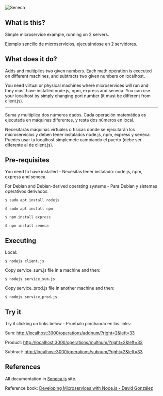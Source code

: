 ![Seneca](http://senecajs.org/files/assets/seneca-logo.png)

## What is this? 
Simple microservice example, running on 2 servers.

Ejemplo sencillo de microservicios, ejecutándose en 2 servidores.


## What does it do?
Adds and multiplies two given numbers. Each math operation is executed on different machines, and subtracts two given numbers on localhost.

You need virtual or physical machines where microservices will run and they must have installed node.js, npm, express and seneca. You can use your localhost by simply changing port number (it must be different from client.js).

***

Suma y multiplica dos números dados. Cada operación matemática es ejecutada en máquinas diferentes, y resta dos números en local.

Necesitarás máquinas virtuales o físicas donde se ejecutarán los microservicios y deben tener instalados node.js, npm, express y seneca. Puedes usar tu localhost simplemete cambiando el puerto (debe ser diferente al de client.js).


## Pre-requisites
You need to have installed - Necesitas tener instalado: node.js, npm, express and seneca.

For Debian and Debian-derived operating systems - Para Debian y sistemas operativos derivados:
```
$ sudo apt install nodejs

$ sudo apt install npm

$ npm install express

$ npm install seneca
```


## Executing
Local:
```
$ nodejs client.js
```
Copy service_sum.js file in a machine and then:
```
$ nodejs service_sum.js
```
Copy service_prod.js file in another machine and then:
```
$ nodejs service_prod.js
```


## Try it
 Try it clicking on links below - Pruébalo pinchando en los links:
 
 Sum: [http://localhost:3000/operations/addnum/?right=2&left=33](http://localhost:3000/operations/addnum/?right=2&left=33)
 	      
 Product: [http://localhost:3000/operations/multnum/?right=2&left=33](http://localhost:3000/operations/multnum/?right=2&left=33) 
 
 Subtract: [http://localhost:3000/operations/subnum/?right=2&left=33](http://localhost:3000/operations/subtnum/?right=2&left=33)


## References
All documentation in [Seneca.js](http://senecajs.org) site.

Reference book: [Developing Microservices with Node.js - David González](https://www.packtpub.com/web-development/developing-microservices-nodejs)
